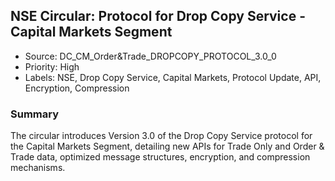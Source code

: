 ## NSE Circular: Protocol for Drop Copy Service - Capital Markets Segment
- Source: DC_CM_Order&Trade_DROPCOPY_PROTOCOL_3.0_0
- Priority: High
- Labels: NSE, Drop Copy Service, Capital Markets, Protocol Update, API, Encryption, Compression

### Summary
The circular introduces Version 3.0 of the Drop Copy Service protocol for the Capital Markets Segment, detailing new APIs for Trade Only and Order & Trade data, optimized message structures, encryption, and compression mechanisms.
